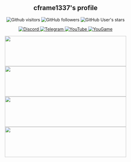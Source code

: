 <div id="head1" align="center">
  <h2>
    cframe1337's profile
  </h2>
</div>

<div id="info" align="center">
  <p>
    <img alt="Github visitors" src="https://badges.pufler.dev/visits/cframe1337/cframe1337">
    <img alt="GitHub followers" src="https://img.shields.io/github/followers/cframe1337?style=flat&logo=github&labelColor=black&color=white">
    <img alt="GitHub User's stars" src="https://img.shields.io/github/stars/cframe1337?style=flat&logoColor=yellow&labelColor=yellow&color=white">
  </p>
  
  <p>
      <a href="https://discord.com/users/1036386440067698718">
        <img src="https://img.shields.io/badge/Discord-hackthread-purple" alt="Discord"/>
      </a>
      <a href="https://t.me/jvmdll">
        <img src="https://img.shields.io/badge/Telegram-jvmdll-blue" alt="Telegram"/>
      </a>
      <a href="https://www.youtube.com/@cframemovies">
        <img src="https://img.shields.io/badge/YouTube-cframemovies-red" alt="YouTube"/>
      </a>
      <a href="https://yougame.biz/members/1077851">
        <img src="https://img.shields.io/badge/YouGame-x74-red" alt="YouGame"/>
      </a>
  </p>
  
</div>
<div id="gifs" align="center">
  <img src="https://media1.tenor.com/m/aFz34-PHfj8AAAAC/undetectable-until-inject-ud-unitl-inject.gif" height="100px" width="400px"/>
  <img src="https://media1.tenor.com/m/sIJkakzOXUMAAAAC/perfectaim.gif" height="100px" width="400px"/>
</div>
<div id="gifs2" align="center">
  <img src="https://media1.tenor.com/m/TPOYGkP-YIAAAAAC/csgo-valve-anti-cheat.gif" height="100px" width="400px"/>
  <img src="https://media1.tenor.com/m/Sn1cCSEO2O4AAAAC/byfron-hyperion.gif" height="100px" width="400px"/>
</div> 

